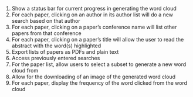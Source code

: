 1)  Show a status bar for current progress in generating the word cloud
2)	For each paper, clicking on an author in its author list will do a new search based on that author
3)	For each paper, clicking on a paper’s conference name will list other papers from that conference
4)	For each paper, clicking on a paper’s title will allow the user to read the abstract with the word(s) highlighted 
5)	Export lists of papers as PDFs and plain text
6)	Access previously entered searches
7)	For the paper list, allow users to select a subset to generate a new word cloud from
8)	Allow for the downloading of an image of the generated word cloud
9)  For each paper, display the frequency of the word clicked from the word cloud
